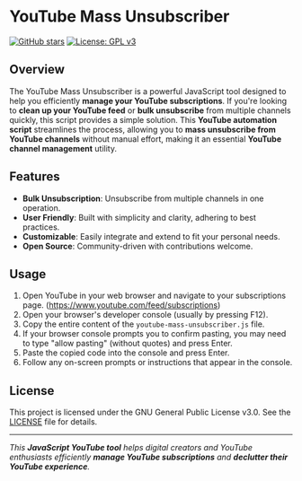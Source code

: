 # YouTube Mass Unsubscriber

[![GitHub stars](https://img.shields.io/github/stars/yourusername/yourrepo.svg?style=social)](https://github.com/yourusername/yourrepo/stargazers)
[![License: GPL v3](https://img.shields.io/badge/License-GPLv3-blue.svg)](https://www.gnu.org/licenses/gpl-3.0)

## Overview

The YouTube Mass Unsubscriber is a powerful JavaScript tool designed to help you efficiently **manage your YouTube subscriptions**. If you're looking to **clean up your YouTube feed** or **bulk unsubscribe** from multiple channels quickly, this script provides a simple solution. This **YouTube automation script** streamlines the process, allowing you to **mass unsubscribe from YouTube channels** without manual effort, making it an essential **YouTube channel management** utility.

## Features

- **Bulk Unsubscription**: Unsubscribe from multiple channels in one operation.
- **User Friendly**: Built with simplicity and clarity, adhering to best practices.
- **Customizable**: Easily integrate and extend to fit your personal needs.
- **Open Source**: Community-driven with contributions welcome.

## Usage

1.  Open YouTube in your web browser and navigate to your subscriptions page. (https://www.youtube.com/feed/subscriptions)
2.  Open your browser's developer console (usually by pressing F12).
3.  Copy the entire content of the `youtube-mass-unsubscriber.js` file.
4.  If your browser console prompts you to confirm pasting, you may need to type "allow pasting" (without quotes) and press Enter.
5.  Paste the copied code into the console and press Enter.
6.  Follow any on-screen prompts or instructions that appear in the console.

## License

This project is licensed under the GNU General Public License v3.0. See the [LICENSE](LICENSE) file for details.

---

*This **JavaScript YouTube tool** helps digital creators and YouTube enthusiasts efficiently **manage YouTube subscriptions** and **declutter their YouTube experience**.*
